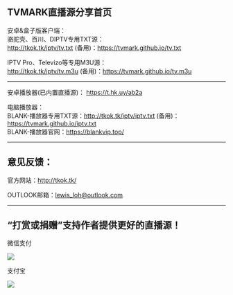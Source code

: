 TVMARK直播源分享首页
------------------------------------------------------------------------------------------------------------------------------------
安卓&盒子版客户端：                                
骆驼壳、百川、DIPTV专用TXT源：                        
http://tkok.tk/iptv/tv.txt (备用)：https://tvmark.github.io/tv.txt                                    

IPTV Pro、Televizo等专用M3U源：                               
http://tkok.tk/iptv/tv.m3u (备用)：https://tvmark.github.io/tv.m3u

-------------------------------------------------------------------------------
安卓播放器(已内置直播源)： https://t.hk.uy/ab2a

电脑播放器：                                
BLANK-播放器专用TXT源：http://tkok.tk/iptv/iptv.txt (备用)：https://tvmark.github.io/iptv.txt                                    
BLANK-播放器官网：https://blankvip.top/                                                                               


------------------------------------------------------------------------------------------------------------------------------------
                                        

意见反馈：
-------------
官方网站：http://tkok.tk/

OUTLOOK邮箱：lewis_loh@outlook.com

------------------------------------------------------------------------------------------------------------------------------------

“打赏或捐赠”支持作者提供更好的直播源！
------------------------------------------------------------------------------------------------------------------------------------
微信支付

<a href="https://sm.ms/image/PuldvBjEXVKr9Ut" target="_blank"><img src="https://i.loli.net/2021/01/02/PuldvBjEXVKr9Ut.png" ></a>

支付宝

<a href="https://sm.ms/image/yTza8hHsGjYdxBo" target="_blank"><img src="https://i.loli.net/2021/04/12/yTza8hHsGjYdxBo.jpg" /></a>

